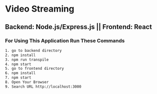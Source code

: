 # Video Streaming

## Backend: Node.js/Express.js || Frontend: React

### For Using This Application Run These Commands

```bash
1. go to backend directory
2. npm install
3. npm run transpile
4. npm start
5. go to frontend directory
6. npm install
7. npm start
8. Open Your Browser
9. Search URL http://localhost:3000

```
